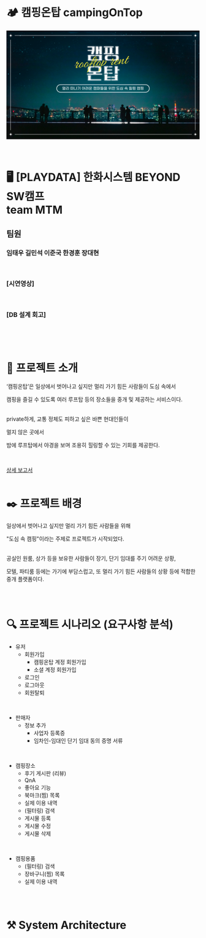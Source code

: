 # 🏕️ 캠핑온탑 campingOnTop
<img src="src/img/rooftopCamping.png"/>

<br>
<br>
<br>

# 🖥️ [PLAYDATA] 한화시스템 BEYOND SW캠프 <br> team MTM
## 팀원
### 임태우 길민석 이준국 한경훈 장대현

<br>

### [시연영상]
<br>

### [DB 설계 회고]

<br>
<br>
<br>

# 🎯 프로젝트 소개
‘캠핑온탑’은 일상에서 벗어나고 싶지만 멀리 가기 힘든 사람들이 도심 속에서

캠핑을 즐길 수 있도록 여러 루프탑 등의 장소들을 중개 및 제공하는 서비스이다.

<br>
private하게, 교통 정체도 피하고 싶은 바쁜 현대인들이 <br>

멀지 않은 곳에서

밤에 루프탑에서 야경을 보며 조용히 힐링할 수 있는 기회를 제공한다.

<br>

[상세 보고서](https://tessssssssy.notion.site/Project1-DB-REPORT-81f90c97cc1647a5b654c0903f8cb3c6?pvs=4)
<br>
<br>

# ✒️ 프로젝트 배경
일상에서 벗어나고 싶지만 멀리 가기 힘든 사람들을 위해

"도심 속 캠핑"이라는 주제로 프로젝트가 시작되었다.

<br>
공실인 원룸, 상가 등을 보유한 사람들이 장기, 단기 임대를 주기 어려운 상황,

모텔, 파티룸 등에는 가기에 부담스럽고, 또 멀리 가기 힘든 사람들의 상황 등에 적합한 중개 플랫폼이다.


<br>
<br>

# 🔍 프로젝트 시나리오 (요구사항 분석)
- 유저
  - 회원가입
    - 캠핑온탑 계정 회원가입
    - 소셜 계정 회원가입
  - 로그인
  - 로그아웃
  - 회원탈퇴

<br>

- 판매자
  - 정보 추가
    - 사업자 등록증
    - 임차인-임대인 단기 임대 동의 증명 서류

<br>

- 캠핑장소
  - 후기 게시판 (리뷰)
  - QnA
  - 좋아요 기능
  - 북마크(찜) 목록
  - 실제 이용 내역
  - (필터링) 검색
  - 게시물 등록
  - 게시물 수정
  - 게시물 삭제

<br>

- 캠핑용품
  - (필터링) 검색
  - 장바구니(찜) 목록
  - 실제 이용 내역


<br>
<br>

# ⚒️ System Architecture

